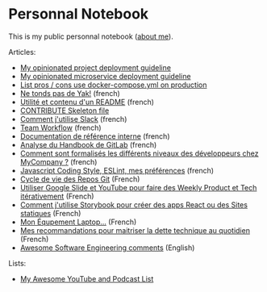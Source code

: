 # Personnal Notebook

This is my public personnal notebook ([about me](http://stephane-klein.info/)).

Articles:

* [My opinionated project deployment guideline](001-opinionated-project-deployment-guideline.md)
* [My opinionated microservice deployment guideline](002-opinionated-microservice-deployment-guideline.md)
* [List pros / cons use docker-compose.yml on production](https://github.com/harobed/pros-cons-use-docker-compose-yml-on-production)
* [Ne tonds pas de Yak!](003-ne-tonds-pas-de-yaks.md) (french)
* [Utilité et contenu d'un README](005-utilite-et-contenu-d-un-README.md) (french)
* [CONTRIBUTE Skeleton file](https://github.com/harobed/CONTRIBUTE-skeleton/blob/master/CONTRIBUTE.md)
* [Comment j'utilise Slack](007-comment-j-utilise-slack.md) (french)
* [Team Workflow](009-team-workflow.md) (french)
* [Documentation de référence interne](010-documentation-de-reference-interne.md) (french)
* [Analyse du Handbook de GitLab](011-analyse-du-handbook-de-gitlab.md) (french)
* [Comment sont formalisés les différents niveaux des développeurs chez MyCompany ?](012-comment-sont-formalisés-les-différents-niveaux-des-développeurs-chez-mycompany.md) (french)
* [Javascript Coding Style, ESLint, mes préférences](013-javascript-coding-styles-eslint-mes-préférences.md) (french)
* [Cycle de vie des Repos Git](014-cycle-de-vie-des-repos.md)  (French)
* [Utiliser Google Slide et YouTube pour faire des Weekly Product et Tech itérativement](015-utiliser-google-slide-et-youtube-pour-faire-de-weekly-product-et-tech.md) (French)
* [Comment j'utilise Storybook pour créer des apps React ou des Sites statiques](016-comment-j-utilise-storybook-pour-creer-des-apps-react-ou-sites-statiques.md) (French)
* [Mon Équpement Laptop...](017-equipement.md) (French)
* [Mes recommandations pour maitriser la dette technique au quotidien](018-how-i-manage-technical-debt.md) (French)
* [Awesome Software Engineering comments](019-awesome-software-engineering-comments.md) (English)

Lists:

* [My Awesome YouTube and Podcast List](004-my-awesome-youtube-and-podcast-list.md)
